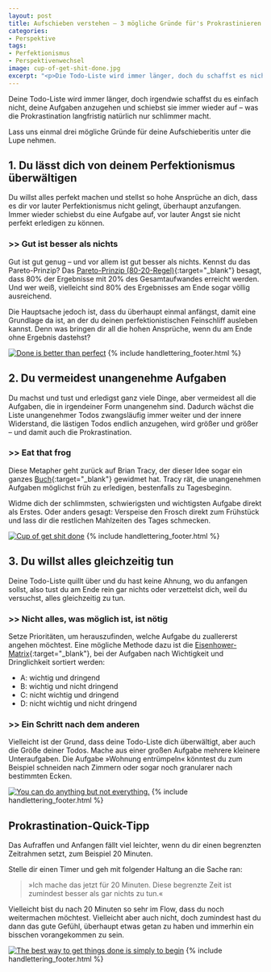 ```yaml
---
layout: post
title: Aufschieben verstehen – 3 mögliche Gründe für's Prokrastinieren
categories:
- Perspektive
tags:
- Perfektionismus
- Perspektivenwechsel
image: cup-of-get-shit-done.jpg
excerpt: "<p>Die Todo-Liste wird immer länger, doch du schaffst es nicht anzufangen. In diesem Beitrag findest du drei mögliche Gründe für deine Prokrastination und ein paar Gedankenimpulse zum Überwinden der Aufschieberitis.</p>"
---
```


Deine Todo-Liste wird immer länger, doch irgendwie schaffst du es einfach nicht,
deine Aufgaben anzugehen und schiebst sie immer wieder auf – was die
Prokrastination langfristig natürlich nur schlimmer macht.

Lass uns einmal drei mögliche Gründe für deine Aufschieberitis unter die Lupe
nehmen.

## 1. Du lässt dich von deinem Perfektionismus überwältigen

Du willst alles perfekt machen und stellst so hohe Ansprüche an dich, dass es
dir vor lauter Perfektionismus nicht gelingt, überhaupt anzufangen. Immer wieder
schiebst du eine Aufgabe auf, vor lauter Angst sie nicht perfekt erledigen zu
können.

### >> Gut ist besser als nichts

Gut ist gut genug – und vor allem ist gut besser als nichts. Kennst du das
Pareto-Prinzip? Das
[Pareto-Prinzip (80-20-Regel)](https://karrierebibel.de/pareto-prinzip/){:target="\_blank"}
besagt, dass 80% der Ergebnisse mit 20% des Gesamtaufwandes erreicht werden. Und
wer weiß, vielleicht sind 80% des Ergebnisses am Ende sogar völlig ausreichend.

Die Hauptsache jedoch ist, dass du überhaupt einmal anfängst, damit eine
Grundlage da ist, an der du deinen perfektionistischen Feinschliff ausleben
kannst. Denn was bringen dir all die hohen Ansprüche, wenn du am Ende ohne
Ergebnis dastehst?

[![Done is better than perfect]({{site.baseurl}}/assets/img/posts/done-is-better-than-perfect.jpg)]({{site.baseurl}}/assets/img/posts/done-is-better-than-perfect.jpg)
{% include handlettering_footer.html %}

## 2. Du vermeidest unangenehme Aufgaben

Du machst und tust und erledigst ganz viele Dinge, aber vermeidest all die
Aufgaben, die in irgendeiner Form unangenehm sind. Dadurch wächst die Liste
unangenehmer Todos zwangsläufig immer weiter und der innere Widerstand, die
lästigen Todos endlich anzugehen, wird größer und größer – und damit auch die
Prokrastination.

### >> Eat that frog

Diese Metapher geht zurück auf Brian Tracy, der dieser Idee sogar ein ganzes
[Buch](https://www.gabal-verlag.de/buch/eat_that_frog/9783869369099){:target="\_blank"} gewidmet hat. Tracy rät, die unangenehmen
Aufgaben möglichst früh zu erledigen, bestenfalls zu Tagesbeginn.

Widme dich der schlimmsten, schwierigsten und wichtigsten Aufgabe direkt als
Erstes. Oder anders gesagt: Verspeise den Frosch direkt zum Frühstück
und lass dir die restlichen Mahlzeiten des Tages schmecken.

[![Cup of get shit done]({{site.baseurl}}/assets/img/posts/cup-of-get-shit-done.jpg)]({{site.baseurl}}/assets/img/posts/cup-of-get-shit-done.jpg)
{% include handlettering_footer.html %}

## 3. Du willst alles gleichzeitig tun

Deine Todo-Liste quillt über und du hast keine Ahnung, wo du anfangen sollst,
also tust du am Ende rein gar nichts oder verzettelst dich, weil du versuchst,
alles gleichzeitig zu tun.

### >> Nicht alles, was möglich ist, ist nötig

Setze Prioritäten, um herauszufinden, welche Aufgabe du zuallererst angehen
möchtest. Eine mögliche Methode dazu ist die
[Eisenhower-Matrix](https://karrierebibel.de/eisenhower-prinzip/){:target="\_blank"},
bei der Aufgaben nach Wichtigkeit und Dringlichkeit sortiert werden:

* A: wichtig und dringend
* B: wichtig und nicht dringend
* C: nicht wichtig und dringend
* D: nicht wichtig und nicht dringend

### >> Ein Schritt nach dem anderen

Vielleicht ist der Grund, dass deine Todo-Liste dich überwältigt, aber auch die
Größe deiner Todos. Mache aus einer großen Aufgabe mehrere kleinere
Unteraufgaben. Die Aufgabe »Wohnung entrümpeln« könntest du zum Beispiel
schneiden nach Zimmern oder sogar noch granularer nach bestimmten Ecken.

[![You can do anything but not everything.]({{site.baseurl}}/assets/img/posts/do-anything-not-everything.jpg)]({{site.baseurl}}/assets/img/posts/do-anything-not-everything.jpg)
{% include handlettering_footer.html %}

## Prokrastination-Quick-Tipp

Das Aufraffen und Anfangen fällt viel leichter, wenn du dir einen begrenzten
Zeitrahmen setzt, zum Beispiel 20 Minuten.

Stelle dir einen Timer und geh mit folgender Haltung an die Sache ran:
>»Ich mache das jetzt für 20 Minuten. Diese begrenzte Zeit ist zumindest besser
als gar nichts zu tun.«

Vielleicht bist du nach 20 Minuten so sehr im Flow, dass du noch weitermachen
möchtest. Vielleicht aber auch nicht, doch zumindest hast du dann das gute
Gefühl, überhaupt etwas getan zu haben und immerhin ein bisschen vorangekommen
zu sein.

[![The best way to get things done is simply to begin]({{site.baseurl}}/assets/img/posts/the-best-way-to-get-things-done-is-simply-to-begin.jpg)]({{site.baseurl}}/assets/img/posts/the-best-way-to-get-things-done-is-simply-to-begin.jpg)
{% include handlettering_footer.html %}
